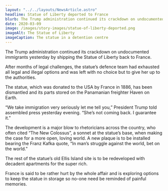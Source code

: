 ```yaml
---
layout: "../../layouts/NewsArticle.astro"
headline: Statue of Liberty deported to France
blurb: The Trump administration continued its crackdown on undocumented immigrants yesterday by shipping the Statue of Liberty back to France.
date: 2020-03-09
image: /images/story-images/statue-of-liberty-deported.png
imageAlt: The Statue of Liberty
imageCaption: The statue in a detention centre
---
```


The Trump administration continued its crackdown on undocumented immigrants yesterday by shipping the Statue of Liberty back to France.

After months of legal challenges, the statue’s defence team had exhausted all legal and illegal options and was left with no choice but to give her up to the authorities.

The statue, which was donated to the USA by France in 1886, has been dismantled and its parts stored on the Panamanian freighter Haven on Earth.

“We take immigration very seriously let me tell you,” President Trump told assembled press yesterday evening. “She’s not coming back. I guarantee it.”

The development is a major blow to rhetoricians across the country, who often cited “The New Colossus”, a sonnet at the statue’s base, when making the case for a more open, loving world. A new plaque is to be installed bearing the Franz Kafka quote, “In man’s struggle against the world, bet on the world.”

The rest of the statue’s old Ellis Island site is to be redeveloped with decadent apartments for the super rich.

France is said to be rather hurt by the whole affair and is exploring options to keep the statue in storage so no-one need be reminded of painful memories.
